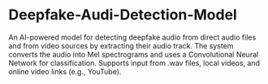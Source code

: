 # Deepfake-Audi-Detection-Model
An AI-powered model for detecting deepfake audio from direct audio files and from video sources by extracting their audio track. The system converts the audio into Mel spectrograms and uses a Convolutional Neural Network for classification. Supports input from .wav files, local videos, and online video links (e.g., YouTube).
